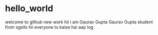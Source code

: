 # hello_world
welcome to github
new work
hii i am Gaurav Gupta
Gaurav Gupta
student from sgsits
hii everyone 
to kaise hai aap log